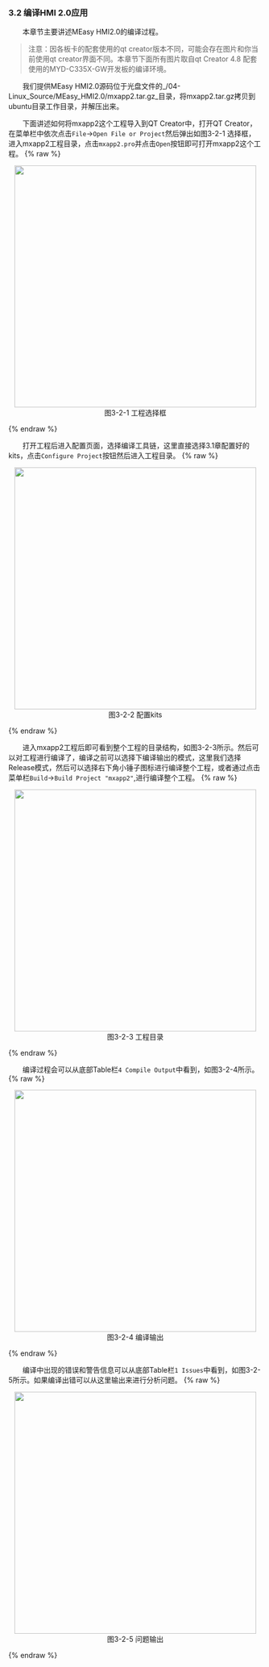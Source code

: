 ### 3.2 编译HMI 2.0应用

&emsp;&emsp;本章节主要讲述MEasy HMI2.0的编译过程。

> 注意：因各板卡的配套使用的qt creator版本不同，可能会存在图片和你当前使用qt creator界面不同。本章节下面所有图片取自qt Creator 4.8 配套使用的MYD-C335X-GW开发板的编译环境。

&emsp;&emsp;我们提供MEasy HMI2.0源码位于光盘文件的_/04-Linux\_Source/MEasy\_HMI2.0/mxapp2.tar.gz_目录，将mxapp2.tar.gz拷贝到ubuntu目录工作目录，并解压出来。

&emsp;&emsp;下面讲述如何将mxapp2这个工程导入到QT Creator中，打开QT Creator，在菜单栏中依次点击`File`-&gt;`Open File or Project`然后弹出如图3-2-1 选择框，进入mxapp2工程目录，点击`mxapp2.pro`并点击`Open`按钮即可打开mxapp2这个工程。
{% raw %}
<div  align="center" >
<img src="/imagech/3-2-1.png",alt="cover", width=480 >
</div>
<div align="center" > 图3-2-1 工程选择框 </div>
<p></p>
{% endraw %}  

&emsp;&emsp;打开工程后进入配置页面，选择编译工具链，这里直接选择3.1章配置好的kits，点击`Configure Project`按钮然后进入工程目录。
{% raw %}
<div  align="center" >
<img src="/imagech/3-2-2.png",alt="cover", width=480 >
</div>
<div align="center" > 图3-2-2 配置kits </div>
<p></p>
{% endraw %}  

&emsp;&emsp;进入mxapp2工程后即可看到整个工程的目录结构，如图3-2-3所示。然后可以对工程进行编译了，编译之前可以选择下编译输出的模式，这里我们选择Release模式，然后可以选择右下角小锤子图标进行编译整个工程，或者通过点击菜单栏`Build`-&gt;`Build Project "mxapp2"`,进行编译整个工程。
{% raw %}
<div  align="center" >
<img src="/imagech/3-2-3.png",alt="cover", width=480 >
</div>
<div align="center" > 图3-2-3 工程目录 </div>
<p></p>
{% endraw %}  

&emsp;&emsp;编译过程会可以从底部Table栏`4 Compile Output`中看到，如图3-2-4所示。
{% raw %}
<div  align="center" >
<img src="/imagech/3-2-4.png",alt="cover", width=480 >
</div>
<div align="center" > 图3-2-4 编译输出 </div>
<p></p>
{% endraw %}  

&emsp;&emsp;编译中出现的错误和警告信息可以从底部Table栏`1 Issues`中看到，如图3-2-5所示。如果编译出错可以从这里输出来进行分析问题。
{% raw %}
<div  align="center" >
<img src="/imagech/3-2-5.png",alt="cover", width=480 >
</div>
<div align="center" > 图3-2-5 问题输出 </div>
<p></p>
{% endraw %}  

